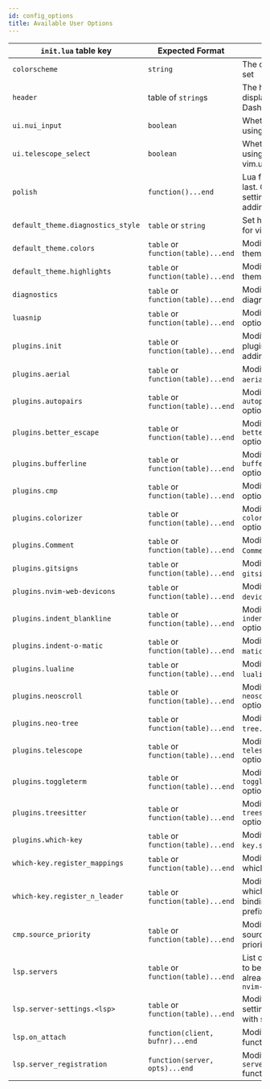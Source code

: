 ```yaml
---
id: config_options
title: Available User Options
---
```


| `init.lua` table key              | Expected Format                    | Use Case                                                                                      |
| --------------------------------- | ---------------------------------- | --------------------------------------------------------------------------------------------- |
| `colorscheme`                     | `string`                           | The colorscheme to be set                                                                     |
| `header`                          | table of `string`s                 | The header to be displayed on the Dashboard                                                   |
| `ui.nui_input`                    | `boolean`                          | Whether or not to enable using NUI for vim.ui.input                                           |
| `ui.telescope_select`             | `boolean`                          | Whether or not to enable using Telescope for vim.ui.select                                    |
| `polish`                          | `function()...end`                 | Lua function to be run last. Good place for setting vim options and adding mappings           |
| `default_theme.diagnostics_style` | `table` or `string`                | Set highlight style options for virtual text                                                  |
| `default_theme.colors`            | `table` or `function(table)...end` | Modify the default theme's color table                                                        |
| `default_theme.highlights`        | `table` or `function(table)...end` | Modify the default theme's highlight groups                                                   |
| `diagnostics`                     | `table` or `function(table)...end` | Modify the default vim diagnostics options                                                    |
| `luasnip`                         | `table` or `function(table)...end` | Modify available `luasnip` options                                                            |
| `plugins.init`                    | `table` or `function(table)...end` | Modify the default plugins table such as adding new plugins                                   |
| `plugins.aerial`                  | `table` or `function(table)...end` | Modify the `aerial.setup()` options                                                           |
| `plugins.autopairs`               | `table` or `function(table)...end` | Modify the `autopairs.setup()` options                                                        |
| `plugins.better_escape`           | `table` or `function(table)...end` | Modify the `better_escape.setup()` options                                                    |
| `plugins.bufferline`              | `table` or `function(table)...end` | Modify the `bufferline.setup()` options                                                       |
| `plugins.cmp`                     | `table` or `function(table)...end` | Modify the `cmp.setup()` options                                                              |
| `plugins.colorizer`               | `table` or `function(table)...end` | Modify the `colorizer.setup()` options                                                        |
| `plugins.Comment`                 | `table` or `function(table)...end` | Modify the `Comment.setup()` options                                                          |
| `plugins.gitsigns`                | `table` or `function(table)...end` | Modify the `gitsigns.setup()` options                                                         |
| `plugins.nvim-web-devicons`       | `table` or `function(table)...end` | Modify the `nvim-web-devicons.setup()` options                                                |
| `plugins.indent_blankline`        | `table` or `function(table)...end` | Modify the `indent_blankline.setup()` options                                                 |
| `plugins.indent-o-matic`          | `table` or `function(table)...end` | Modify the `indent-o-matic.setup()` options                                                   |
| `plugins.lualine`                 | `table` or `function(table)...end` | Modify the `lualine.setup()` options                                                          |
| `plugins.neoscroll`               | `table` or `function(table)...end` | Modify the `neoscroll.setup()` options                                                        |
| `plugins.neo-tree`                | `table` or `function(table)...end` | Modify the `neo-tree.setup()` options                                                         |
| `plugins.telescope`               | `table` or `function(table)...end` | Modify the `telescope.setup()` options                                                        |
| `plugins.toggleterm`              | `table` or `function(table)...end` | Modify the `toggleterm.setup()` options                                                       |
| `plugins.treesitter`              | `table` or `function(table)...end` | Modify the `treesitter.setup()` options                                                       |
| `plugins.which-key`               | `table` or `function(table)...end` | Modify the `which-key.setup()` options                                                        |
| `which-key.register_mappings`     | `table` or `function(table)...end` | Modify the default which-key bindings                                                         |
| `which-key.register_n_leader`     | `table` or `function(table)...end` | Modify the default which-key normal mode bindings with `<leader>` prefix                      |
| `cmp.source_priority`             | `table` or `function(table)...end` | Modify the default cmp sources and their priorities                                           |
| `lsp.servers`                     | `table` or `function(table)...end` | List of language servers to be set up that are already installed without `nvim-lsp-installer` |
| `lsp.server-settings.<lsp>`       | `table` or `function(table)...end` | Modify the LSP server settings, replace `<lsp>` with server name                              |
| `lsp.on_attach`                   | `function(client, bufnr)...end`    | Modify the lsp `on_attach` function                                                           |
| `lsp.server_registration`         | `function(server, opts)...end`     | Modify the `lsp-installer` `server_registration` function                                     |
